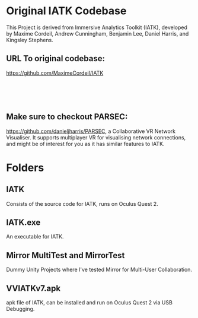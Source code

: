 # Original IATK Codebase

This Project is derived from Immersive Analytics Toolkit (IATK), developed by Maxime Cordeil,
Andrew Cunningham, Benjamin Lee, Daniel Harris, and Kingsley Stephens.

## URL To original codebase:

https://github.com/MaximeCordeil/IATK
<br>
<br>
<br>
<br>
<br>

## Make sure to checkout PARSEC:

https://github.com/danieljharris/PARSEC, a Collaborative VR Network Visualiser. It supports multiplayer VR for visualising network connections, and might be of interest for you as it has similar features to IATK.

# Folders

## IATK

Consists of the source code for IATK, runs on Oculus Quest 2.

## IATK.exe

An executable for IATK.

## Mirror MultiTest and MirrorTest

Dummy Unity Projects where I've tested Mirror for Multi-User Collaboration.

## VVIATKv7.apk

apk file of IATK, can be installed and run on Oculus Quest 2 via USB Debugging.
